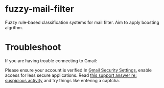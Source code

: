 # fuzzy-mail-filter
Fuzzy rule-based classification systems for mail filter. Aim to apply boosting algrithm.

# Troubleshoot
If you are having trouble connecting to Gmail:

Please ensure your account is verified
In [Gmail Security Settings](https://www.google.com/settings/security), enable access for less secure applications.
Read [this support answer re: suspicious activity](https://support.google.com/mail/answer/78754) and try things like entering a captcha.